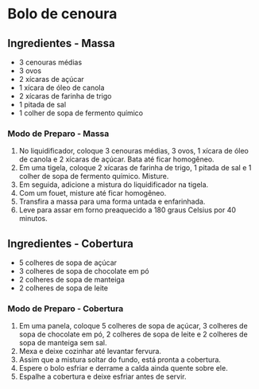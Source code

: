 # Bolo de cenoura
## Ingredientes - Massa
- 3 cenouras médias
- 3 ovos
- 2 xícaras de açúcar
- 1 xícara de óleo de canola
- 2 xícaras de farinha de trigo
- 1 pitada de sal
- 1 colher de sopa de fermento químico

### Modo de Preparo - Massa
1. No liquidificador, coloque 3 cenouras médias, 3 ovos, 1 xícara de óleo de canola e 2 xícaras de açúcar. Bata até ficar homogêneo.
2. Em uma tigela, coloque 2 xícaras de farinha de trigo, 1 pitada de sal e 1 colher de sopa de fermento químico. Misture.
3. Em seguida, adicione a mistura do liquidificador na tigela.
4. Com um fouet, misture até ficar homogêneo.
5. Transfira a massa para uma forma untada e enfarinhada.
6. Leve para assar em forno preaquecido a 180 graus Celsius por 40 minutos.

## Ingredientes - Cobertura
- 5 colheres de sopa de açúcar
- 3 colheres de sopa de chocolate em pó
- 2 colheres de sopa de manteiga
- 2 colheres de sopa de leite

### Modo de Preparo - Cobertura
1. Em uma panela, coloque 5 colheres de sopa de açúcar, 3 colheres de sopa de chocolate em pó, 2 colheres de sopa de leite e 2 colheres de sopa de manteiga sem sal.
2. Mexa e deixe cozinhar até levantar fervura.
3. Assim que a mistura soltar do fundo, está pronta a cobertura.
4. Espere o bolo esfriar e derrame a calda ainda quente sobre ele.
5. Espalhe a cobertura e deixe esfriar antes de servir.